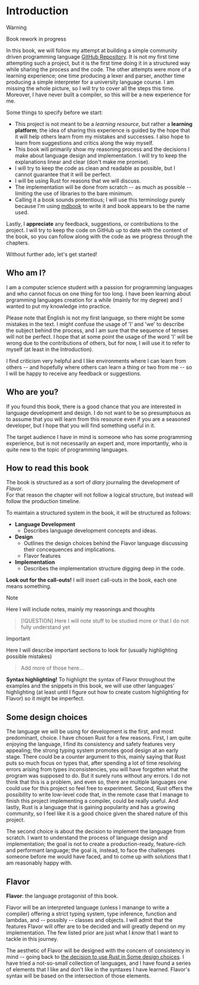 # Introduction

> [!WARNING]
> Book rework in progress

In this book, we will follow my attempt at building a simple community driven programming
language [GitHub Repository](https://github.com/Mitra98t/Flavor).
It is not my first time attempting such a project, but it is the first time
doing it in a structured way while sharing the process and the code.
The other attempts were more of a learning experience; one time producing a
lexer and parser, another time producing a simple interpreter for a university
language course.
I am missing the whole picture, so I will try to cover all the steps this time.
Moreover, I have never built a compiler, so this will be a new experience for
me.

Some things to specify before we start:

- This project is not meant to be a _learning resource_, but rather a **learning
  platform**; the idea of sharing this experience is guided by the hope that it
  will help others learn from my mistakes and successes.
  I also hope to learn from suggestions and critics along the way myself.
- This book will primarily show my reasoning process and the decisions I make
  about language design and implementation.
  I will try to keep the explanations linear and clear (don't make me promise).
- I will try to keep the code as clean and readable as possible, but I cannot
  guarantee that it will be perfect.
- I will be using Rust for reasons that we will discuss.
- The implementation will be done from scratch -- as much as possible --
  limiting the use of libraries to the bare minimum.
- Calling it a book sounds pretentious; I will use this terminology purely because
  I'm using [mdbook](https://rust-lang.github.io/mdBook/index.html) to write it
  and book appears to be the name used.

Lastly, I **appreciate** any feedback, suggestions, or contributions to the project.
I will try to keep the code on GitHub up to date with the content of the book, so you can
follow along with the code as we progress through the chapters.

Without further ado, let's get started!

## Who am I?

I am a computer science student with a passion for programming languages and who
cannot focus on one thing for too long.
I have been learning about prgramming languages creation for a while (mainly for
my degree) and I wanted to put my knowledge into practice.

Please note that English is not my first language, so there might be some mistakes
in the text.
I might confuse the usage of 'I' and 'we' to describe the subject behind the process, and I am sure
that the sequence of tenses will not be perfect.
I hope that at some point the usage of the word 'I' will be wrong due to the
contributions of others, but for now, I will use it to refer to myself (at least
in the Introduction).

I find criticism very helpful and I like environments where I can learn
from others -- and hopefully where others can learn a thing or two from me --
so I will be happy to receive any feedback or suggestions.

## Who are you?

If you found this book, there is a good chance that you are interested in
language development and design.
I do not want to be so presumptuous as to assume that you will learn from this
resource even if you are a seasoned developer, but I hope that you will find
something useful in it.

The target audience I have in mind is someone who has some programming
experience, but is not necessarily an expert and, more importantly, who is
quite new to the topic of programming languages.

## How to read this book

The book is structured as a sort of _diary_ journaling the development of _Flavor_.  
For that reason the chapter will not follow a logical structure, but instead
will follow the production timeline.

To maintain a structured system in the book, it will be structured as follows:

- **Language Development**
  - Describes language development concepts and ideas.
- **Design**
  - Outlines the design choices behind the Flavor language discussing
    their concequences and implications.
  - Flavor features
- **Implementation**
  - Describes the implementation structure digging deep in the code.

**Look out for the call-outs!**
I will insert call-outs in the book, each one means something.

> [!NOTE]
> Here I will include notes, mainly my reasonings and thoughts

> [!QUESTION]
> Here I will note stuff to be studied more or that I do not fully understand
> yet

> [!IMPORTANT]
> Here I will describe important sections to look for (usually highlighting
> possible mistakes)

> Add more of those here...

**Syntax highlighting!**
To highlight the syntax of Flavor throughout the examples and the snippets
in this book, we will use other languages' highlighting (at least until I figure
out how to create custom highlighting for Flavor) so it might be imperfect.

## Some design choices

The language we will be using for development is the first, and most predominant, choice.
I have chosen Rust for a few reasons.
First, I am quite enjoying the language, I find its consistency and safety features
very appealing; the strong typing system promotes good design at an early stage.
There could be a counter argument to this, mainly saying that Rust puts so much
focus on types that, after spending a lot of time resolving errors arising from
types inconsistencies, you will have forgotten what the program was supposed to do.
But it surely runs without any errors.
I do not think that this is a problem, and even so, there are multiple languages
one could use for this project so feel free to experiment.
Second, Rust offers the possibility to write low-level code that, in the remote
case that I manage to finish this project implementing a compiler, could be
really useful.
And lastly, Rust is a language that is gaining popularity and has a growing
community, so I feel like it is a good choice given the shared nature of this
project.

The second choice is about the decision to implement the language from scratch.
I want to understand the process of language design and implementation; the goal
is not to create a production-ready, feature-rich and performant language; the
goal is, instead, to face the challenges someone before me would have faced, and
to come up with solutions that I am reasonably happy with.

## Flavor

**Flavor**: the language protagonist of this book.

Flavor will be an interpreted language (unless I manange to write a compiler)
offering a strict typing system, type inference, function and lambdas, and --
possibly -- classes and objects.
I will admit that the features Flavor will offer are to be decided and will
greatly depend on my implementation.
The few listed prior are just what I _know_ that I want to tackle in this
journey.

The aesthetic of Flavor will be designed with the concern of consistency
in mind -- going back to [the decision to use
Rust in Some design choices](./introduction.md#some-design-choices).
I have tried a not-so-small collection of languages, and I have found a series of
elements that I like and don't like in the syntaxes I have learned.
Flavor's syntax will be based on the intersection of those elements.
